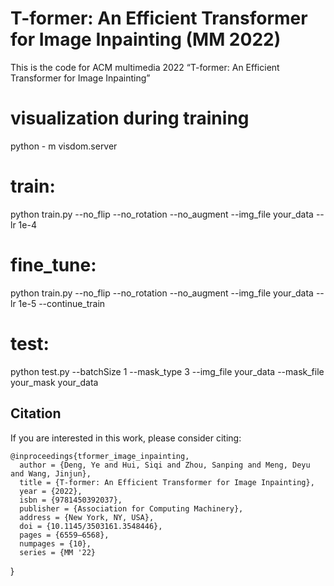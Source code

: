 # T-former: An Efficient Transformer for Image Inpainting (MM 2022)
This is the code for ACM multimedia 2022 “T-former: An Efficient Transformer for Image Inpainting”
# visualization during training
python - m visdom.server
# train:
python train.py --no_flip --no_rotation --no_augment --img_file your_data --lr 1e-4
# fine_tune:
python train.py --no_flip --no_rotation --no_augment --img_file your_data --lr 1e-5 --continue_train
# test:
python test.py --batchSize 1 --mask_type 3 --img_file your_data --mask_file your_mask your_data


## Citation
If you are interested in this work, please consider citing:

    @inproceedings{tformer_image_inpainting,
      author = {Deng, Ye and Hui, Siqi and Zhou, Sanping and Meng, Deyu and Wang, Jinjun},
      title = {T-former: An Efficient Transformer for Image Inpainting},
      year = {2022},
      isbn = {9781450392037},
      publisher = {Association for Computing Machinery},
      address = {New York, NY, USA},
      doi = {10.1145/3503161.3548446},
      pages = {6559–6568},
      numpages = {10},
      series = {MM '22}
}

